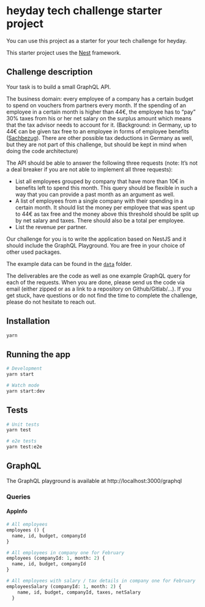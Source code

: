 # heyday tech challenge starter project

You can use this project as a starter for your tech challenge for heyday.

This starter project uses the [Nest](https://github.com/nestjs/nest) framework.

## Challenge description

Your task is to build a small GraphQL API.

The business domain: every employee of a company has a certain budget to spend on vouchers from partners every month. If the spending of an employee in a certain month is higher than 44€, the employee has to “pay” 30% taxes from his or her net salary on the surplus amount which means that the tax advisor needs to account for it. (Background: in Germany, up to 44€ can be given tax free to an employee in forms of employee benefits ([Sachbezug](https://en.wikipedia.org/wiki/Employee_benefits)). There are other possible tax deductions in Germany as well, but they are not part of this challenge, but should be kept in mind when doing the code architecture)

The API should be able to answer the following three requests (note: It’s not a deal breaker if you are not able to implement all three requests):

- List all employees grouped by company that have more than 10€ in benefits left to spend this month. This query should be flexible in such a way that you can provide a past month as an argument as well.
- A list of employees from a single company with their spending in a certain month. It should list the money per employee that was spent up to 44€ as tax free and the money above this threshold should be split up by net salary and taxes. There should also be a total per employee.
- List the revenue per partner.

Our challenge for you is to write the application based on NestJS and it should include the GraphQL Playground. You are free in your choice of other used packages.

The example data can be found in the [`data`](data) folder.

The deliverables are the code as well as one example GraphQL query for each of the requests. When you are done, please send us the code via email (either zipped or as a link to a repository on Github/Gitlab/...). If you get stuck, have questions or do not find the time to complete the challenge, please do not hesitate to reach out.

## Installation

```bash
yarn
```

## Running the app

```bash
# Development
yarn start

# Watch mode
yarn start:dev
```

## Tests

```bash
# Unit tests
yarn test

# e2e tests
yarn test:e2e
```

## GraphQL

The GraphQL playground is available at http://localhost:3000/graphql

### Queries

#### AppInfo

```graphql
# All employees
employees () {
  name, id, budget, companyId
}

# All employees in company one for February
employees (companyId: 1, month: 2) {
  name, id, budget, companyId
}

# All employees with salary / tax details in company one for February
employeesSalary (companyId: 1, month: 2) {
    name, id, budget, companyId, taxes, netSalary
  }
```
